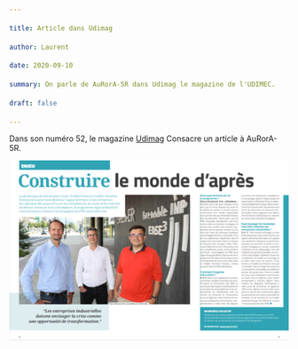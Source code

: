 ```yaml
---

title: Article dans Udimag

author: Laurent

date: 2020-09-10

summary: On parle de AuRorA-5R dans Udimag le magazine de l'UDIMEC.

draft: false

---
```


Dans son numéro 52, le magazine [Udimag](https://www.google.com/url?q=https://www.udimec.fr/sites/default/files/udimag_52_planche_bd.pdf&sa=D&ust=1611246233372000&usg=AOvVaw1kNvnym2jFRVTeKd0wDdNA) Consacre un article à AuRorA-5R.

![](images/image1.png)

